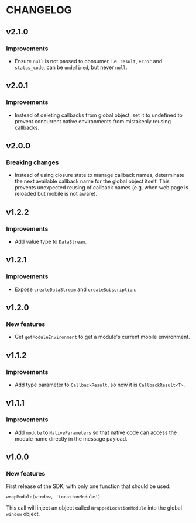 # CHANGELOG

## v2.1.0

### Improvements

- Ensure `null` is not passed to consumer, i.e. `result`, `error` and `status_code`, can be `undefined`, but never `null`.

## v2.0.1

### Improvements

- Instead of deleting callbacks from global object, set it to undefined to prevent concurrent native environments from mistakenly reusing callbacks.

## v2.0.0

### Breaking changes

- Instead of using closure state to manage callback names, determinate the next available callback name for the global object itself. This prevents unexpected reusing of callback names (e.g. when web page is reloaded but mobile is not aware).

## v1.2.2

### Improvements

- Add value type to `DataStream`.

## v1.2.1

### Improvements

- Expose `createDataStream` and `createSubscription`.

## v1.2.0

### New features

- Get `getModuleEnvironment` to get a module's current mobile environment.

## v1.1.2

### Improvements

- Add type parameter to `CallbackResult`, so now it is `CallbackResult<T>`.

## v1.1.1

### Improvements

- Add `module` to `NativeParameters` so that native code can access the module name directly in the message payload.

## v1.0.0

### New features

First release of the SDK, with only one function that should be used:

`wrapModule(window, 'LocationModule')`

This call will inject an object called `WrappedLocationModule` into the global `window` object.

